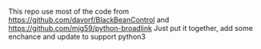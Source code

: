 This repo use most of the code from
https://github.com/davorf/BlackBeanControl and 
https://github.com/mjg59/python-broadlink
Just put it together, add some enchance and update to support python3 

